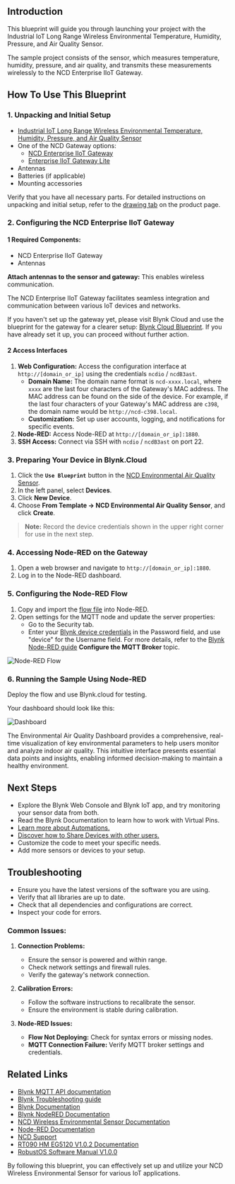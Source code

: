 ## Introduction

This blueprint will guide you through launching your project with the Industrial IoT Long Range Wireless Environmental Temperature, Humidity, Pressure, and Air Quality Sensor.

The sample project consists of the sensor, which measures temperature,
humidity, pressure, and air quality, and transmits these measurements wirelessly
to the NCD Enterprise IIoT Gateway.

## How To Use This Blueprint

### 1. Unpacking and Initial Setup

- [Industrial IoT Long Range Wireless Environmental Temperature, Humidity,
    Pressure, and Air Quality
    Sensor](https://store.ncd.io/product/industrial-iot-long-range-wireless-environmental-temperature-humidity-pressure-air-quality-sensor/)
- One of the NCD Gateway options:
    - [NCD Enterprise IIoT Gateway](https://store.ncd.io/product/enterprise-iiot-gateway/)
    - [Enterprise IIoT Gateway Lite](https://store.ncd.io/product/enterprise-iiot-gateway-lite/)
- Antennas
- Batteries (if applicable)
- Mounting accessories

Verify that you have all necessary parts. For detailed instructions on
unpacking and initial setup, refer to the [drawing
tab](https://store.ncd.io/product/industrial-iot-long-range-wireless-environmental-temperature-humidity-pressure-air-quality-sensor/#drawing)
on the product page.

### 2. Configuring the NCD Enterprise IIoT Gateway

#### 1 Required Components:
- NCD Enterprise IIoT Gateway
- Antennas

**Attach antennas to the sensor and gateway:** This enables wireless communication.

The NCD Enterprise IIoT Gateway facilitates seamless integration and communication between various IoT devices and networks.

If you haven't set up the gateway yet, please visit Blynk Cloud and use the blueprint for the gateway for a clearer setup: [Blynk Cloud Blueprint](https://blynk.cloud/dashboard/88287/blueprints/Library/TMPL40YtWwLlq).
If you have already set it up, you can proceed without further action.

#### 2 Access Interfaces

1. **Web Configuration:** Access the configuration interface at `http://[domain_or_ip]` using the credentials `ncdio` / `ncdB3ast`.
   - **Domain Name:** The domain name format is `ncd-xxxx.local`, where `xxxx` are the last four characters of the Gateway's MAC address. The MAC address can be found on the side of the device. For example, if the last four characters of your Gateway's MAC address are `c398`, the domain name would be `http://ncd-c398.local`.
   - **Customization:** Set up user accounts, logging, and notifications for specific events.
2. **Node-RED:** Access Node-RED at `http://[domain_or_ip]:1880`.
3. **SSH Access:** Connect via SSH with `ncdio` / `ncdB3ast` on port 22.

### 3. Preparing Your Device in Blynk.Cloud

1. Click the **`Use Blueprint`** button in the [NCD Environmental Air Quality Sensor](https://blynk.cloud/dashboard/blueprints/Library/TMPL49toG3xmD).
2. In the left panel, select **Devices**.
3. Click **New Device**.
4. Choose **From Template -> NCD Environmental Air Quality Sensor**, and click **Create**.

> **Note:** Record the device credentials shown in the upper right corner for use in the next step.

### 4. Accessing Node-RED on the Gateway

1. Open a web browser and navigate to `http://[domain_or_ip]:1880`.
2. Log in to the Node-RED dashboard.

### 5. Configuring the Node-RED Flow

1. Copy and import the [flow file](https://raw.githubusercontent.com/khrystynaO/blueprints/khrystynaO/feature/NCD-Env-Free/NCD%20Environmental%20Air%20Quality%20Sensor/Firmware/flow.json) into Node-RED.
2. Open settings for the MQTT node and update the server properties:
   - Go to the Security tab.
   - Enter your [Blynk device credentials](https://docs.blynk.io/en/getting-started/activating-devices/manual-device-activation#getting-auth-token) in the Password field, and use "device" for the Username field.
   For more details, refer to the [Blynk Node-RED guide](https://docs.blynk.io/en/hardware-guides/node-red#configure-the-mqtt-broker) **Configure the MQTT Broker** topic.

![Node-RED Flow](https://raw.githubusercontent.com/khrystynaO/blueprints/khrystynaO/feature/NCD-Env-Free/NCD%20Environmental%20Air%20Quality%20Sensor/Image/flow.png)

### 6. Running the Sample Using Node-RED

Deploy the flow and use Blynk.cloud for testing.

Your dashboard should look like this:

![Dashboard](https://raw.githubusercontent.com/khrystynaO/blueprints/khrystynaO/feature/NCD-Env-Free/NCD%20Environmental%20Air%20Quality%20Sensor/Image/screenshot-1.png)

The Environmental Air Quality Dashboard provides a comprehensive, real-time
visualization of key environmental parameters to help users monitor and analyze
indoor air quality. This intuitive interface presents essential data points and
insights, enabling informed decision-making to maintain a healthy environment.

## Next Steps

- Explore the Blynk Web Console and Blynk IoT app, and try monitoring your sensor data from both.
- Read the Blynk Documentation to learn how to work with Virtual Pins.
- [Learn more about Automations.](https://docs.blynk.io/en/concepts/automations)
- [Discover how to Share Devices with other users.](https://docs.blynk.io/en/blynk.console/devices/device-sharing)
- Customize the code to meet your specific needs.
- Add more sensors or devices to your setup.

## Troubleshooting

- Ensure you have the latest versions of the software you are using.
- Verify that all libraries are up to date.
- Check that all dependencies and configurations are correct.
- Inspect your code for errors.

### Common Issues:

1. **Connection Problems:**
   - Ensure the sensor is powered and within range.
   - Check network settings and firewall rules.
   - Verify the gateway's network connection.

2. **Calibration Errors:**
   - Follow the software instructions to recalibrate the sensor.
   - Ensure the environment is stable during calibration.

3. **Node-RED Issues:**
   - **Flow Not Deploying:** Check for syntax errors or missing nodes.
   - **MQTT Connection Failure:** Verify MQTT broker settings and credentials.

## Related Links

- [Blynk MQTT API documentation](https://docs.blynk.io/en/hardware-guides/mqtt-api)
- [Blynk Troubleshooting guide](https://docs.blynk.io/en/getting-started/troubleshooting)
- [Blynk Documentation](https://docs.blynk.io/en/)
- [Blynk NodeRED Documentation](https://docs.blynk.io/en/hardware-guides/node-red)
- [NCD Wireless Environmental Sensor Documentation](https://ncd.io/blog/wireless-environmental-sensor-product-manual/)
- [Node-RED Documentation](https://nodered.org/docs/getting-started/local)
- [NCD Support](https://ncd.io/contact/)
- [RT090 HM EG5120 V1.0.2 Documentation](https://www.davantel.com/wp-content/uploads/2023/06/RT090_HM_EG5120_V1.0.2.pdf)
- [RobustOS Software Manual V1.0.0](https://rjconnect.co.za/wp-content/uploads/2022/12/RT_SM_RobustOS-Software-Manual_V1.0.0.pdf)

By following this blueprint, you can effectively set up and utilize your NCD Wireless Environmental Sensor for various IoT applications.

